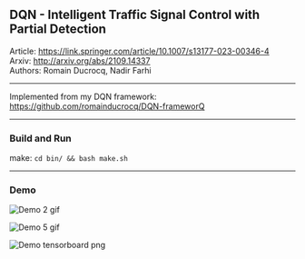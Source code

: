 ## DQN - Intelligent Traffic Signal Control with Partial Detection

Article: https://link.springer.com/article/10.1007/s13177-023-00346-4  
Arxiv: http://arxiv.org/abs/2109.14337  
Authors: Romain Ducrocq, Nadir Farhi  

****

Implemented from my DQN framework: https://github.com/romainducrocq/DQN-frameworQ  

****

### Build and Run

make: `cd bin/ && bash make.sh`

****

### Demo

![Demo 2 gif](demo/demo_1.gif)  

![Demo 5 gif](demo/demo_2.gif)  

![Demo tensorboard png](demo/demo_tensorboard.png)  
